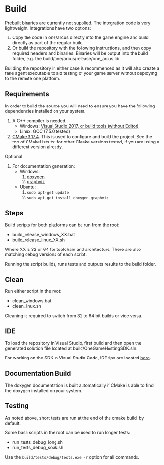 # Build

Prebuilt binaries are currently not supplied. The integration code is very lightweight. Integrations have two options:

1. Copy the code in one/arcus directly into the game engine and build directly as part of the regular build.
2. Or build the repository with the following instructions, and then copy required headers and binaries. Binaries will be output into the build folder, e.g. the build/one/arcus/release/one_arcus.lib.

Building the repository in either case is recommended as it will also create a fake agent executable to aid testing of your game server without deploying to the remote one platform.

## Requirements

In order to build the source you will need to ensure you have the following dependencies installed on your system.

1. A C++ compiler is needed.
    - Windows: [Visual Studio 2017, or build tools (without Editor)](https://visualstudio.microsoft.com/vs/older-downloads/)
    - Linux: GCC (7.5.0 tested)
2. [CMake 3.17.4](https://cmake.org/files/v3.17/). This is used to configure and build the project. See the top of CMakeLists.txt for other CMake versions tested, if you are using a different version already.

Optional
1. For documentation generation:
    - Windows:
        1. [doxygen](https://www.doxygen.nl/manual/install.html#install_bin_windows)
        2. [graphviz](https://graphviz.org/download/)
    - Ubuntu:
        1. `sudo apt-get update`
        2. `sudo apt-get install doxygen graphviz`

## Steps

Build scripts for both platforms can be run from the root:
- build_release_windows_XX.bat
- build_release_linux_XX.sh

Where XX is 32 or 64 for toolchain and architecture. There are also matching debug versions of each script.

Running the script builds, runs tests and outputs results to the build folder.

## Clean

Run either script in the root:
- clean_windows.bat
- clean_linux.sh

Cleaning is required to switch from 32 to 64 bit builds or vice versa.

## IDE

To load the repository in Visual Studio, first build and then open the generated solution file located at build/OneGameHostingSDK.sln.

For working on the SDK in Visual Studio Code, IDE tips are located [here](docs/vscode.md).

## Documentation Build

The doxygen documentation is built automatically if CMake is able to find the doxygen installed on your system.

## Testing

As noted above, short tests are run at the end of the cmake build, by default.

Some bash scripts in the root can be used to run longer tests:
- run_tests_debug_long.sh
- run_tests_debug_soak.sh

Use the `build/tests/debug/tests.exe -?` option for all commands.
